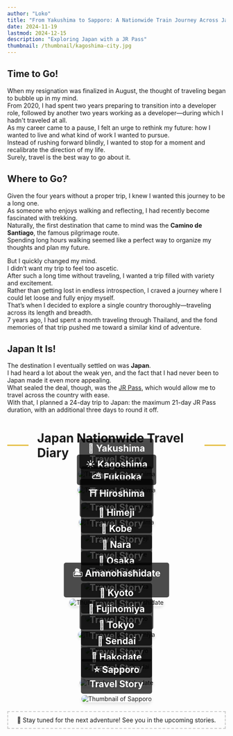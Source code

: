 ```yaml
---
author: "Loko"
title: "From Yakushima to Sapporo: A Nationwide Train Journey Across Japan"
date: 2024-11-19
lastmod: 2024-12-15
description: "Exploring Japan with a JR Pass"
thumbnail: /thumbnail/kagoshima-city.jpg
---
```


## Time to Go!

When my resignation was finalized in August, the thought of traveling began to bubble up in my mind.  
From 2020, I had spent two years preparing to transition into a developer role, followed by another two years working as a developer—during which I hadn't traveled at all.  
As my career came to a pause, I felt an urge to rethink my future: how I wanted to live and what kind of work I wanted to pursue.  
Instead of rushing forward blindly, I wanted to stop for a moment and recalibrate the direction of my life.  
Surely, travel is the best way to go about it.

## Where to Go?

Given the four years without a proper trip, I knew I wanted this journey to be a long one.  
As someone who enjoys walking and reflecting, I had recently become fascinated with trekking.  
Naturally, the first destination that came to mind was the **Camino de Santiago**, the famous pilgrimage route.  
Spending long hours walking seemed like a perfect way to organize my thoughts and plan my future.

But I quickly changed my mind.  
I didn’t want my trip to feel too ascetic.  
After such a long time without traveling, I wanted a trip filled with variety and excitement.  
Rather than getting lost in endless introspection, I craved a journey where I could let loose and fully enjoy myself.  
That’s when I decided to explore a single country thoroughly—traveling across its length and breadth.  
7 years ago, I had spent a month traveling through Thailand, and the fond memories of that trip pushed me toward a similar kind of adventure.

## Japan It Is!

The destination I eventually settled on was **Japan**.  
I had heard a lot about the weak yen, and the fact that I had never been to Japan made it even more appealing.  
What sealed the deal, though, was the [JR Pass](https://japanrailpass.net/en), which would allow me to travel across the country with ease.  
With that, I planned a 24-day trip to Japan: the maximum 21-day JR Pass duration, with an additional three days to round it off.

<h2 class="separator">Japan Nationwide Travel Diary</h2>

<div class="link-box" data-number="1">
  <a href="/en/jr-travel/1-yakushima" target="_blank">
    <img src="/thumbnail/yakushima.jpg" alt="Thumbnail of Yakushima">
    <div>
      <h3>🌱 Yakushima<br>Travel Story</h3>
    </div>
  </a>
</div>

<div class="link-box" data-number="2">
  <a href="/en/jr-travel/2-kagoshima" target="_blank">
    <img src="/thumbnail/kagoshima.jpg" alt="Thumbnail of Kagoshima">
    <div>
      <h3>☀️ Kagoshima<br>Travel Story</h3>
    </div>
  </a>
</div>

<div class="link-box" data-number="3">
  <a href="/en/jr-travel/3-fukuoka" target="_blank">
    <img src="/thumbnail/fukuoka.jpg" alt="Thumbnail of Fukuoka">
    <div>
      <h3>⛅ Fukuoka<br>Travel Story</h3>
    </div>
  </a>
</div>

<div class="link-box" data-number="4">
  <a href="/en/jr-travel/4-hiroshima" target="_blank">
    <img src="/thumbnail/hiroshima.jpg" alt="Thumbnail of Hiroshima">
    <div>
      <h3>⛩️ Hiroshima<br>Travel Story</h3>
    </div>
  </a>
</div>

<div class="link-box" data-number="5">
  <a href="/en/jr-travel/5-himeji" target="_blank">
    <img src="/thumbnail/himeji.jpg" alt="Thumbnail of Himeji">
    <div>
      <h3>🏯 Himeji<br>Travel Story</h3>
    </div>
  </a>
</div>

<div class="link-box" data-number="6">
  <a href="/en/jr-travel/6-kobe" target="_blank">
    <img src="/thumbnail/kobe.jpg" alt="Thumbnail of Kobe">
    <div>
      <h3>🚠 Kobe<br>Travel Story</h3>
    </div>
  </a>
</div>

<div class="link-box" data-number="7">
  <a href="/en/jr-travel/7-nara" target="_blank">
    <img src="/thumbnail/nara.jpg" alt="Thumbnail of Nara">
    <div>
      <h3>🦌 Nara<br>Travel Story</h3>
    </div>
  </a>
</div>

<div class="link-box" data-number="8">
  <a href="/en/jr-travel/8-osaka" target="_blank">
    <img src="/thumbnail/osaka.jpg" alt="Thumbnail of Osaka">
    <div>
      <h3>🌃 Osaka<br>Travel Story</h3>
    </div>
  </a>
</div>

<div class="link-box" data-number="9">
  <a href="/en/jr-travel/9-amanohashidate" target="_blank">
    <img src="/thumbnail/amanohashidate.jpg" alt="Thumbnail of Amanohashidate">
    <div>
      <h3>🏝️ Amanohashidate<br>Travel Story</h3>
    </div>
  </a>
</div>

<div class="link-box" data-number="10">
  <a href="/en/jr-travel/10-kyoto" target="_blank">
    <img src="/thumbnail/kyoto.jpg" alt="Thumbnail of Kyoto">
    <div>
      <h3>🎋 Kyoto<br>Travel Story</h3>
    </div>
  </a>
</div>

<div class="link-box" data-number="11">
  <a href="/en/jr-travel/11-fujinomiya" target="_blank">
    <img src="/thumbnail/fujinomiya.jpg" alt="Thumbnail of Fujinomiya">
    <div>
      <h3>🦆 Fujinomiya<br>Travel Story</h3>
    </div>
  </a>
</div>

<div class="link-box" data-number="12">
  <a href="/en/jr-travel/12-tokyo" target="_blank">
    <img src="/thumbnail/tokyo.jpg" alt="Thumbnail of Tokyo">
    <div>
      <h3>🗼 Tokyo<br>Travel Story</h3>
    </div>
  </a>
</div>

<div class="link-box" data-number="13">
  <a href="/en/jr-travel/13-sendai" target="_blank">
    <img src="/thumbnail/sendai.jpg" alt="Thumbnail of Sendai">
    <div>
      <h3>🍁 Sendai<br>Travel Story</h3>
    </div>
  </a>
</div>

<div class="link-box" data-number="14">
  <a href="/en/jr-travel/14-hakodate" target="_blank">
    <img src="/thumbnail/hakodate.jpg" alt="Thumbnail of Hakodate">
    <div>
      <h3>🍔 Hakodate<br>Travel Story</h3>
    </div>
  </a>
</div>

<div class="link-box" data-number="1">
  <a href="/en/jr-travel/15-sapporo" target="_blank">
    <img src="/thumbnail/sapporo.jpg" alt="Thumbnail of Sapporo">
    <div>
      <h3>⭐ Sapporo<br>Travel Story</h3>
    </div>
  </a>
</div>

<div style="border: 2px dashed #ccc; padding: 10px; text-align: center; margin: 20px 0;">
  🚄 Stay tuned for the next adventure!
  See you in the upcoming stories.
</div>

<style>
  img {
    border-radius: 10px;
    box-shadow: 0 4px 6px rgba(0, 0, 0, 0.1);
    transition: transform 0.2s ease, box-shadow 0.2s ease;
  }

  img:hover {
    transform: scale(1.05);
    box-shadow: 0 8px 12px rgba(0, 0, 0, 0.2);
  }

  .link-box {
    position: relative;
    text-align: center;
    margin-bottom: 20px;
  }

  .link-box a {
    text-decoration: none;
  }

  .link-box div {
    position: absolute;
    bottom: 20px;
    left: 50%;
    transform: translateX(-50%);
    background-color: rgba(0, 0, 0, 0.7);
    color: white;
    padding: 10px 20px;
    border-radius: 5px;
  }

  .link-box h3 {
    margin: 0;
    font-size: 1.5em;
    color: #FFFFFF;
  }

  .separator {
    display: flex;
    justify-content: center;
    align-items: center;
    font-size: 2em;
  }

  .separator::before, .separator::after {
    content: "";
    width: 2em;
    height: 3px;
    background-color: #e5c046;
  }

  .separator::before {
    margin-right: 20px;
  }

  .separator::after {
    margin-left: 20px;
  }
</style>
